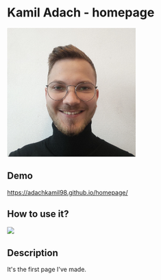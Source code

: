 # Kamil Adach - homepage

<img src="https://raw.githubusercontent.com/adachkamil98/homepage/main/images/IMG20220511135451.jpg" alt="Kamil Adach" width="300px" />

## Demo
https://adachkamil98.github.io/homepage/

## How to use it?
![](/videos/usageDemo.gif)

## Description
It's the first page I've made.
